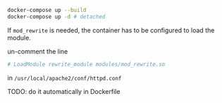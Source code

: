 ```bash
docker-compose up --build
docker-compose up -d # detached
```

If `mod_rewrite` is needed, the container has to be configured to load the module.

un-comment the line
```bash
# LoadModule rewrite_module modules/mod_rewrite.so
```
in `/usr/local/apache2/conf/httpd.conf`

TODO: do it automatically in Dockerfile